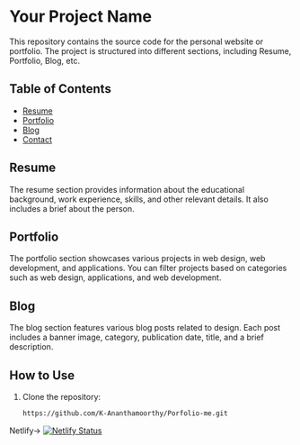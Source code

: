 # Your Project Name

This repository contains the source code for the personal website or portfolio. The project is structured into different sections, including Resume, Portfolio, Blog, etc.

## Table of Contents

- [Resume](#resume)
- [Portfolio](#portfolio)
- [Blog](#blog)
- [Contact](#contact)

## Resume

The resume section provides information about the educational background, work experience, skills, and other relevant details. It also includes a brief about the person.

## Portfolio

The portfolio section showcases various projects in web design, web development, and applications. You can filter projects based on categories such as web design, applications, and web development.

## Blog

The blog section features various blog posts related to design. Each post includes a banner image, category, publication date, title, and a brief description.

## How to Use

1. Clone the repository:

   ```bash
   https://github.com/K-Ananthamoorthy/Porfolio-me.git


Netlify->
[![Netlify Status](https://api.netlify.com/api/v1/badges/2aa31ee2-6612-448d-b3d2-ab9631bafc3d/deploy-status)](https://app.netlify.com/sites/ananthamoorthi-me/deploys)
   
